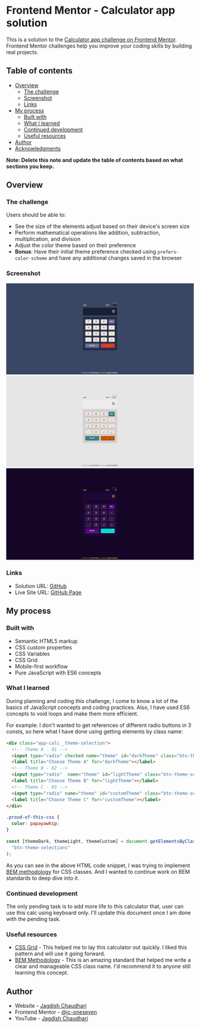 # Frontend Mentor - Calculator app solution

This is a solution to the [Calculator app challenge on Frontend Mentor](https://www.frontendmentor.io/challenges/calculator-app-9lteq5N29). Frontend Mentor challenges help you improve your coding skills by building real projects. 

## Table of contents

- [Overview](#overview)
  - [The challenge](#the-challenge)
  - [Screenshot](#screenshot)
  - [Links](#links)
- [My process](#my-process)
  - [Built with](#built-with)
  - [What I learned](#what-i-learned)
  - [Continued development](#continued-development)
  - [Useful resources](#useful-resources)
- [Author](#author)
- [Acknowledgments](#acknowledgments)

**Note: Delete this note and update the table of contents based on what sections you keep.**

## Overview

### The challenge

Users should be able to:

- See the size of the elements adjust based on their device's screen size
- Perform mathematical operations like addition, subtraction, multiplication, and division
- Adjust the color theme based on their preference
- **Bonus**: Have their initial theme preference checked using `prefers-color-scheme` and have any additional changes saved in the browser

### Screenshot

![](./design/developed/dark.png)
![](./design/developed/light.png)
![](./design/developed/custom.png)


### Links

- Solution URL: [GitHub](https://github.com/jc-oneseven/frontend-mentor_calculator-app/tree/challenge/calc)
- Live Site URL: [GitHub Page](https://jc-oneseven.github.io/frontend-mentor_calculator-app/)

## My process

### Built with

- Semantic HTML5 markup
- CSS custom properties
- CSS Variables
- CSS Grid
- Mobile-first workflow
- Pure JavaScript with ES6 concepts

### What I learned

During planning and coding this challenge, I come to know a lot of the basics of JavaScript concepts and coding practices. Also, I have used ES6 concepts to void loops and make them more efficient.

For example: I don't wanted to get references of different radio buttons in 3 consts, so here what I have done using getting elements by class name:

```html
<div class="app-calc__theme-selection"> 
  <!-- Theme A - 01 -->
  <input type="radio" checked name="theme" id="darkTheme" class="btn-theme-selections">
  <label title="Choose Theme A" for="darkTheme"></label>
  <!-- Theme B - 02 -->
  <input type="radio"  name="theme" id="lightTheme" class="btn-theme-selections">
  <label title="Choose Theme B" for="lightTheme"></label>
  <!-- Theme C - 03 -->
  <input type="radio" name="theme" id="customTheme" class="btn-theme-selections">
  <label title="Choose Theme C" for="customTheme"></label>
</div>
```
```css
.proud-of-this-css {
  color: papayawhip;
}
```
```js
const [themeDark, themeLight, themeCustom] = document.getElementsByClassName(
  "btn-theme-selections"
);
```

As you can see in the above HTML code snippet, I was trying to implement [BEM methodology](https://en.bem.info/methodology/) for CSS classes. And I wanted to continue work on BEM standards to deep dive into it.

### Continued development

The only pending task is to add more life to this calculator that, user can use this calc using keyboard only. I'll update this document once I am done with the pending task.


### Useful resources

- [CSS Grid](https://www.w3schools.com/css/css_grid.asp) - This helped me to lay this calculator out quickly. I liked this pattern and will use it going forward.
- [BEM Methodology](https://en.bem.info/methodology/) - This is an amazing standard that helped me write a clear and manageable CSS class name. I'd recommend it to anyone still learning this concept.


## Author

- Website - [Jagdish Chaudhari](http://jagdishchaudhari.co.in/)
- Frontend Mentor - [@jc-oneseven](hhttps://www.frontendmentor.io/profile/jc-oneseven)
- YouTube - [Jagdish Chaudhari](https://www.youtube.com/channel/UCpNQJmysPr8aqR_OVK_xVQQ)
